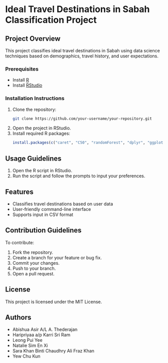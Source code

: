 # Ideal Travel Destinations in Sabah Classification Project

## Project Overview

This project classifies ideal travel destinations in Sabah using data science techniques based on demographics, travel history, and user expectations.


### Prerequisites

* Install [R](https://cran.r-project.org/)
* Install [RStudio](https://www.rstudio.com/products/rstudio/download/)

### Installation Instructions

1. Clone the repository:
    ```bash
    git clone https://github.com/your-username/your-repository.git
    ```
2. Open the project in RStudio.
3. Install required R packages:
    ```R
    install.packages(c("caret", "C50", "randomForest", "dplyr", "ggplot2"))
    ```

## Usage Guidelines

1. Open the R script in RStudio.
2. Run the script and follow the prompts to input your preferences.

## Features

* Classifies travel destinations based on user data
* User-friendly command-line interface
* Supports input in CSV format

## Contribution Guidelines

To contribute:

1. Fork the repository.
2. Create a branch for your feature or bug fix.
3. Commit your changes.
4. Push to your branch.
5. Open a pull request.

## License

This project is licensed under the MIT License.

## Authors

* Abishua Asir A/L A. Thederajan
* Haripriyaa a/p Karri Sri Ram
* Leong Pui Yee
* Natalie Sim En Xi
* Sara Khan Binti Chaudhry Ali Fraz Khan
* Yew Chu Kun
